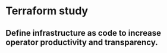 # Terraform study
## Define infrastructure as code to increase operator productivity and transparency.


